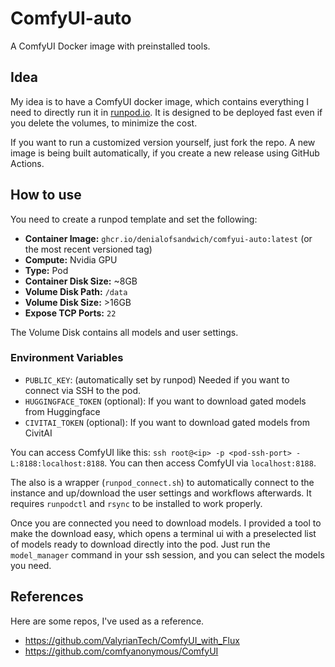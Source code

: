 # ComfyUI-auto

A ComfyUI Docker image with preinstalled tools.

## Idea
My idea is to have a ComfyUI docker image, which contains everything I need to directly run it in [runpod.io](https://www.runpod.io).
It is designed to be deployed fast even if you delete the volumes, to minimize the cost.

If you want to run a customized version yourself, just fork the repo. A new image is being built automatically, if you create a new release using GitHub Actions.

## How to use

You need to create a runpod template and set the following:
- **Container Image:** `ghcr.io/denialofsandwich/comfyui-auto:latest` (or the most recent versioned tag)
- **Compute:** Nvidia GPU
- **Type:** Pod
- **Container Disk Size:** ~8GB
- **Volume Disk Path:** `/data`
- **Volume Disk Size:** >16GB
- **Expose TCP Ports:** `22`

The Volume Disk contains all models and user settings.

### Environment Variables
- `PUBLIC_KEY`: (automatically set by runpod) Needed if you want to connect via SSH to the pod.
- `HUGGINGFACE_TOKEN` (optional): If you want to download gated models from Huggingface
- `CIVITAI_TOKEN` (optional): If you want to download gated models from CivitAI

You can access ComfyUI like this: `ssh root@<ip> -p <pod-ssh-port> -L:8188:localhost:8188`. You can then access ComfyUI via `localhost:8188`.

The also is a wrapper (`runpod_connect.sh`) to automatically connect to the instance and up/download the user settings and workflows afterwards. It requires `runpodctl` and `rsync` to be installed to work properly.

Once you are connected you need to download models. I provided a tool to make the download easy, which opens a terminal ui with a preselected list of models ready to download directly into the pod.
Just run the `model_manager` command in your ssh session, and you can select the models you need.

## References

Here are some repos, I've used as a reference.

- <https://github.com/ValyrianTech/ComfyUI_with_Flux>
- <https://github.com/comfyanonymous/ComfyUI>
